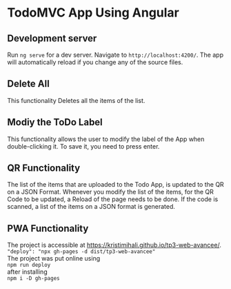 # TodoMVC App Using Angular 

## Development server

Run `ng serve` for a dev server. Navigate to `http://localhost:4200/`. The app will automatically reload if you change any of the source files.

## Delete All 
This functionality Deletes all the items of the list.

## Modiy the ToDo Label
This functionality allows the user to modify the label of the App when double-clicking it. To save it, you need to press enter.

## QR Functionality 
The list of the items that are uploaded to the Todo App, is updated to the QR on a JSON Format. Whenever you modify the list of the items, for the QR Code to be updated, a Reload of the page needs to be done. If the code is scanned, a list of the items on a JSON format is generated. 

## PWA Functionality
The project is accessible at https://kristimihali.github.io/tp3-web-avancee/. 
<br>
``` "deploy": "npx gh-pages -d dist/tp3-web-avancee" ```
<br>
The project was put online using 
<br>
``` npm run deploy ```
<br>
after installing 
<br>
``` npm i -D gh-pages ```

